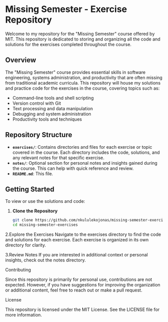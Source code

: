 # Missing Semester - Exercise Repository

Welcome to my repository for the "Missing Semester" course offered by MIT. This repository is dedicated to storing and organizing all the code and solutions for the exercises completed throughout the course.

## Overview

The "Missing Semester" course provides essential skills in software engineering, systems administration, and productivity that are often missing from traditional academic curricula. This repository will house my solutions and practice code for the exercises in the course, covering topics such as:

- Command-line tools and shell scripting
- Version control with Git
- Text processing and data manipulation
- Debugging and system administration
- Productivity tools and techniques

## Repository Structure

- **`exercises/`**: Contains directories and files for each exercise or topic covered in the course. Each directory includes the code, solutions, and any relevant notes for that specific exercise.
- **`notes/`**: Optional section for personal notes and insights gained during the course. This can help with quick reference and review.
- **`README.md`**: This file.

## Getting Started

To view or use the solutions and code:

1. **Clone the Repository**

   ```bash
   git clone https://github.com/nkululekojonas/missing-semester-exercises.git
   cd missing-semester-exercises

2.Explore the Exercises
  Navigate to the exercises directory to find the code and solutions for each exercise. Each exercise is organized in its own directory for clarity.

3.Review Notes
  If you are interested in additional context or personal insights, check out the notes directory.

  Contributing

  Since this repository is primarily for personal use, contributions are not expected. However, if you have suggestions for improving the organization or additional content, feel free to reach out or make a pull request.

  License

  This repository is licensed under the MIT License. See the LICENSE file for more information.
